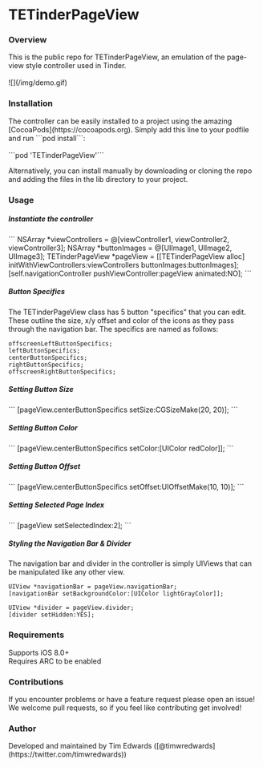 # TETinderPageView

<h3>Overview</h3>
This is the public repo for TETinderPageView, an emulation of the page-view style controller used in Tinder. 
<br>
<br>
![](/img/demo.gif)

<h3>Installation</h3>
The controller can be easily installed to a project using the amazing [CocoaPods](https://cocoapods.org). Simply add this line to your podfile and run ```pod install```:
<br>
<br>
 ```pod 'TETinderPageView'```

Alternatively, you can install manually by downloading or cloning the repo and adding the files in the lib directory to your project.

<h3>Usage</h3>

<h5>Instantiate the controller</h5>
```
NSArray *viewControllers = @[viewController1, viewController2, viewController3];
NSArray *buttonImages = @[UIImage1, UIImage2, UIImage3];
TETinderPageView *pageView = [[TETinderPageView alloc] initWithViewControllers:viewControllers
                                                                  buttonImages:buttonImages];
[self.navigationController pushViewController:pageView animated:NO];
```

<h5>Button Specifics</h5>

The TETinderPageView class has 5 button "specifics" that you can edit. These outline the size, x/y offset and color of the icons as they pass through the navigation bar. The specifics are named as follows:

```
offscreenLeftButtonSpecifics;
leftButtonSpecifics;
centerButtonSpecifics;
rightButtonSpecifics;
offscreenRightButtonSpecifics;
```

<h5>Setting Button Size</h5>
```
[pageView.centerButtonSpecifics setSize:CGSizeMake(20, 20)];
```

<h5>Setting Button Color</h5>
```
[pageView.centerButtonSpecifics setColor:[UIColor redColor]];
```

<h5>Setting Button Offset</h5>
```
[pageView.centerButtonSpecifics setOffset:UIOffsetMake(10, 10)];
```

<h5>Setting Selected Page Index</h5>
```
[pageView setSelectedIndex:2];
```

<h5>Styling the Navigation Bar & Divider</h5>
The navigation bar and divider in the controller is simply UIViews that can be manipulated like any other view.

```
UIView *navigationBar = pageView.navigationBar;
[navigationBar setBackgroundColor:[UIColor lightGrayColor]];

UIView *divider = pageView.divider;
[divider setHidden:YES];
```

<h3>Requirements</h3>

Supports iOS 8.0+<br>
Requires ARC to be enabled

<h3>Contributions</h3>
If you encounter problems or have a feature request please open an issue! We welcome pull requests, so if you feel like contributing get involved!

<h3>Author</h3>
Developed and maintained by Tim Edwards ([@timwredwards](https://twitter.com/timwredwards))
